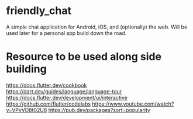 # friendly_chat

 A simple chat application for Android, iOS, and (optionally) the web.
 Will be used later for a personal app build down the road.


# Resource to be used along side building

https://docs.flutter.dev/cookbook
https://dart.dev/guides/language/language-tour
https://docs.flutter.dev/development/ui/interactive
https://github.com/flutter/codelabs
https://www.youtube.com/watch?v=VPvVD8t02U8
https://pub.dev/packages?sort=popularity